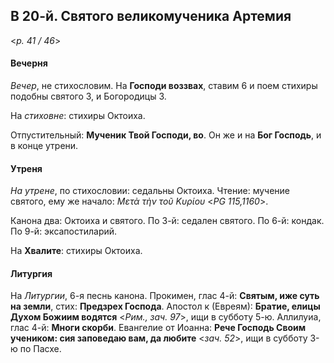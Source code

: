 
## В 20-й. Святого великомученика Артемия

<*p. 41 / 46*>

#### Вечерня

*Вечер*, не стихословим. На **Господи воззвах**, ставим 6 и поем стихиры подобны святого 3, и Богородицы 3.

На *стиховне*: стихиры Октоиха.

Отпустительный: **Мученик Твой Господи, во**. 
Он же и на **Бог Господь**, и в конце утрени. 

#### Утреня

*На утрене*, по стихословии: седальны Октоиха. Чтение: мучение святого, ему же начало: 
*Μετὰ τὴν τοῦ Κυρίου* <*PG 115,1160*>. 

Канона два: Октоиха и святого. 
По 3-й: седален святого. 
По 6-й: кондак. 
По 9-й: эксапостиларий.   

На **Хвалите**: стихиры Октоиха. 

#### Литургия 

На *Литургии*, 6-я песнь канона. 
Прокимен, глас 4-й: **Святым, иже суть на земли**, стих: **Предзрех Господа**. 
Апостол к (Евреям): **Братие, елицы Духом Божиим водятся** <*Рим., зач. 97*>, ищи в субботу 5-ю.
Аллилуиа, глас 4-й: **Многи скорби**. 
Евангелие от Иоанна: **Рече Господь Своим учеником: сия заповедаю вам, да любите** <*зач. 52*>, 
ищи в субботу 3-ю по Пасхе. 

